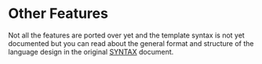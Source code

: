 # Other Features

Not all the features are ported over yet and the template syntax is not yet documented but you can read about the general format and structure of the language design in the original [SYNTAX](https://github.com/maetl/calyx/blob/main/SYNTAX.md) document.
